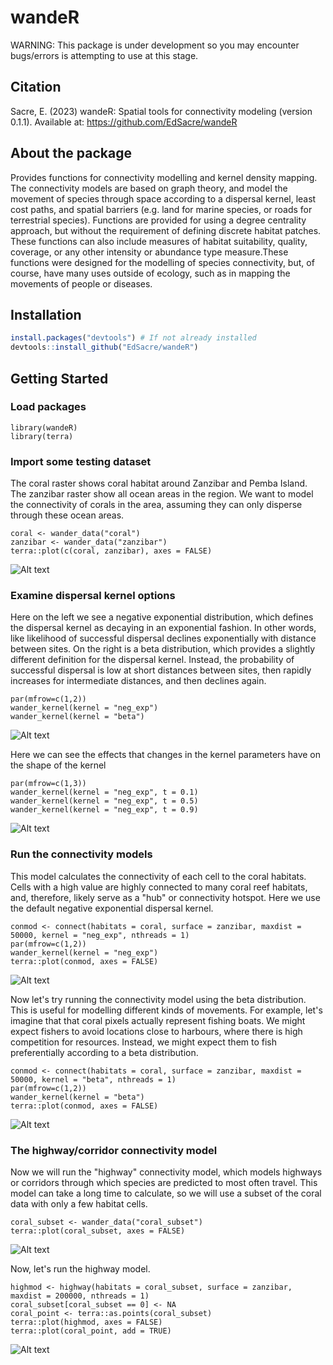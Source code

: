 # wandeR
WARNING: This package is under development so you may encounter bugs/errors is attempting to use at this stage.

## Citation
Sacre, E. (2023) wandeR: Spatial tools for connectivity modeling (version 0.1.1). 
Available at: https://github.com/EdSacre/wandeR

## About the package
Provides functions for connectivity modelling and kernel density
mapping. The connectivity models are based on graph theory, and model the 
movement of species through space according to a dispersal kernel, least 
cost paths, and spatial barriers (e.g. land for marine species, or roads
for terrestrial species). Functions are provided for using a degree
centrality approach, but without the requirement of defining discrete
habitat patches. These functions can also include measures of habitat
suitability, quality, coverage, or any other intensity or abundance
type measure.These functions were designed for the modelling of species 
connectivity, but, of course, have many uses outside of ecology, such as in 
mapping the movements of people or diseases.

## Installation
``` r
install.packages("devtools") # If not already installed
devtools::install_github("EdSacre/wandeR")
```

## Getting Started
### Load packages
```{r}
library(wandeR)
library(terra)
```

### Import some testing dataset
The coral raster shows coral habitat around Zanzibar and Pemba Island.
The zanzibar raster show all ocean areas in the region.
We want to model the connectivity of corals in the area, assuming they can only
disperse through these ocean areas.
```{r}
coral <- wander_data("coral")
zanzibar <- wander_data("zanzibar")
terra::plot(c(coral, zanzibar), axes = FALSE)
```
![Alt text](inst/images/coral.jpg)

### Examine dispersal kernel options
Here on the left we see a negative exponential distribution, which defines the dispersal kernel as decaying in
an exponential fashion. In other words, like likelihood of successful dispersal declines exponentially with distance between sites.
On the right is a beta distribution, which provides a slightly different definition for the dispersal kernel.
Instead, the probability of successful dispersal is low at short distances between sites, then rapidly increases for intermediate
distances, and then declines again.
```{r}
par(mfrow=c(1,2))
wander_kernel(kernel = "neg_exp")
wander_kernel(kernel = "beta")
```
![Alt text](inst/images/kernel1.jpg)

Here we can see the effects that changes in the kernel parameters have on the shape of the kernel
```{r}
par(mfrow=c(1,3))
wander_kernel(kernel = "neg_exp", t = 0.1)
wander_kernel(kernel = "neg_exp", t = 0.5)
wander_kernel(kernel = "neg_exp", t = 0.9)
```
![Alt text](inst/images/kernel2.jpg)

### Run the connectivity models
This model calculates the connectivity of each cell to the coral habitats. 
Cells with a high value are highly connected to many coral reef habitats,
and, therefore, likely serve as a "hub" or connectivity hotspot. Here we use the
default negative exponential dispersal kernel.
```{r}
conmod <- connect(habitats = coral, surface = zanzibar, maxdist = 50000, kernel = "neg_exp", nthreads = 1)
par(mfrow=c(1,2))
wander_kernel(kernel = "neg_exp")
terra::plot(conmod, axes = FALSE)
```
![Alt text](inst/images/connect1.jpg)

Now let's try running the connectivity model using the beta distribution. This 
is useful for modelling different kinds of movements. For example, let's imagine
that that coral pixels actually represent fishing boats. We might expect fishers
to avoid locations close to harbours, where there is high competition for 
resources. Instead, we might expect them to fish preferentially according to a
beta distribution.
```{r}
conmod <- connect(habitats = coral, surface = zanzibar, maxdist = 50000, kernel = "beta", nthreads = 1)
par(mfrow=c(1,2))
wander_kernel(kernel = "beta")
terra::plot(conmod, axes = FALSE)
```
![Alt text](inst/images/connect2.jpg)

### The highway/corridor connectivity model
Now we will run the "highway" connectivity model, which models highways or corridors 
through which species are predicted to most often travel. This model can take a
long time to calculate, so we will use a subset of the coral data with only a few
habitat cells.
```{r}
coral_subset <- wander_data("coral_subset")
terra::plot(coral_subset, axes = FALSE)
```
![Alt text](inst/images/highway1.jpg)

Now, let's run the highway model.
```{r}
highmod <- highway(habitats = coral_subset, surface = zanzibar, maxdist = 200000, nthreads = 1)
coral_subset[coral_subset == 0] <- NA
coral_point <- terra::as.points(coral_subset)
terra::plot(highmod, axes = FALSE)
terra::plot(coral_point, add = TRUE)
```
![Alt text](inst/images/highway2.jpg)

